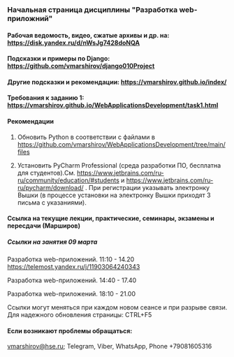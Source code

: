 ### Начальная страница дисциплины "Разработка web-приложний"


#### Рабочая ведомость, видео, сжатые архивы и др. на: https://disk.yandex.ru/d/nWsJg7428doNQA

#### Подсказки и примеры по Django: https://github.com/vmarshirov/django010Project

#### Другие подсказки и рекомендации: https://vmarshirov.github.io/index/ 

#### Требования к заданию 1: https://vmarshirov.github.io/WebApplicationsDevelopment/task1.html


#### Рекомендации

1.  Обновить Python в соответствии с файлами в https://github.com/vmarshirov/WebApplicationsDevelopment/tree/main/files

2.  Установить PyCharm Professional  (среда разработки ПО, бесплатна для студентов).См. https://www.jetbrains.com/ru-ru/community/education/#students
и https://www.jetbrains.com/ru-ru/pycharm/download/ . При регистрации указывать электронку Вышки (в процессе установки на электронку Вышки приходят 3 письма с указаниями). 


#### Ссылка на текущие лекции, практические, семинары, экзамены и пересдачи (Марширов)

##### Cсылки на занятия 09 марта
Разработка web-приложений. 11:10 - 14.20 https://telemost.yandex.ru/j/11903064240343

Разработка web-приложений. 14:40 - 17.40 

Разработка web-приложений. 18:10 - 21.00

Ссылки могут меняться при каждом новом сеансе и при разрыве связи. Для надежного обновления страницы: CTRL+F5

#### Если возникают проблемы обращаться: 
vmarshirov@hse.ru;  Telegram, Viber, WhatsApp, Phone +79081605316

